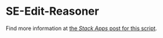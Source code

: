 SE-Edit-Reasoner
================

Find more information at [the *Stack Apps* post for this script](http://stackapps.com/a/5060/7653).
